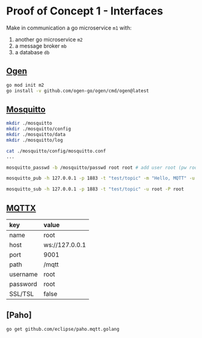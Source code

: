 # Proof of Concept 1 - Interfaces

Make in communication a go microservice `m1` with:
1. another go microservice `m2`
2. a message broker `mb`
3. a database `db`

## [Ogen](https://ogen.dev/docs/intro)

```sh
go mod init m2
go install -v github.com/ogen-go/ogen/cmd/ogen@latest
```

## [Mosquitto](https://www.emqx.com/en/blog/how-to-use-mqtt-in-golang)

```sh
mkdir ./mosquitto
mkdir ./mosquitto/config
mkdir ./mosquitto/data
mkdir ./mosquitto/log
```

```sh
cat ./mosquitto/config/mosquitto.conf
...
```

```sh
mosquitto_passwd -b /mosquitto/passwd root root # add user root (pw root)
```

```sh
mosquitto_pub -h 127.0.0.1 -p 1883 -t "test/topic" -m "Hello, MQTT" -u root -P root
```

```sh
mosquitto_sub -h 127.0.0.1 -p 1883 -t "test/topic" -u root -P root
```

## [MQTTX](https://mqttx.app/downloads?os=docker)

| key | value|
|:--  |:--   |
| name | root |
| host | ws://127.0.0.1 |
| port | 9001 |
| path | /mqtt |
| username | root |
| password | root |
| SSL/TSL | false |

## [Paho]

```sh
go get github.com/eclipse/paho.mqtt.golang
```
